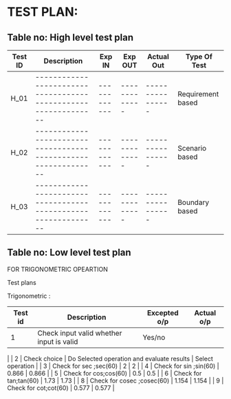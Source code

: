 # TEST PLAN:

## Table no: High level test plan

| **Test ID** | **Description**                                              | **Exp IN** | **Exp OUT** | **Actual Out** |**Type Of Test**  |    
|-------------|--------------------------------------------------------------|------------|-------------|----------------|------------------|
|  H_01       |--------------------------------------------------------------|  ------------|-------------|----------------|Requirement based |
|  H_02       |--------------------------------------------------------------|  ------------|-------------|----------------|Scenario based    |
|  H_03       |--------------------------------------------------------------|  ------------|-------------|----------------|Boundary based    |

## Table no: Low level test plan

FOR TRIGONOMETRIC OPEARTION

Test plans

Trigonometric :

| Test id | Description | Excepted o/p | Actual o/p |
| --- | --- | --- | --- |
| 1 | Check input valid whether input is valid | Yes/no |
 |
| 2 | Check choice | Do Selected operation and evaluate results | Select operation |
| 3 | Check for sec ;sec(60) | 2 | 2 |
| 4 | Check for sin ;sin(60) | 0.866 | 0.866 |
| 5 | Check for cos;cos(60) | 0.5 | 0.5 |
| 6 | Check for tan;tan(60) | 1.73 | 1.73 |
| 8 | Check for cosec ;cosec(60) | 1.154 | 1.154 |
| 9 | Check for cot;cot(60) | 0.577 | 0.577 |
